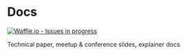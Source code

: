 # Docs

[![Waffle.io - Issues in progress](https://badge.waffle.io/ExchangeUnion/Docs.png?label=in%20progress&title=In%20Progress)](http://waffle.io/ExchangeUnion/Docs)

Technical paper, meetup & conference slides, explainer docs
